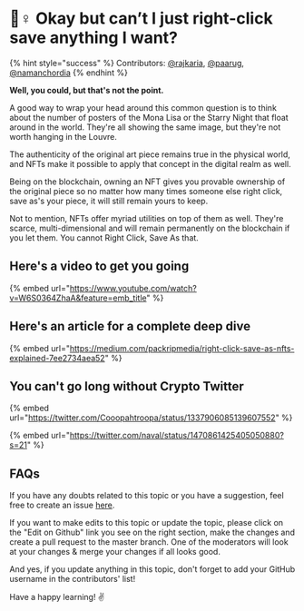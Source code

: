 # 🤷♀ Okay but can’t I just right-click save anything I want?

{% hint style="success" %}
Contributors: [@rajkaria](https://github.com/rajkaria), [@paarug](https://github.com/paarug), [@namanchordia](https://github.com/namanchordia)
{% endhint %}

**Well, you could, but that's not the point.**

A good way to wrap your head around this common question is to think about the number of posters of the Mona Lisa or the Starry Night that float around in the world. They're all showing the same image, but they're not worth hanging in the Louvre.

The authenticity of the original art piece remains true in the physical world, and NFTs make it possible to apply that concept in the digital realm as well.

Being on the blockchain, owning an NFT gives you provable ownership of the original piece so no matter how many times someone else right click, save as's your piece, it will still remain yours to keep.

Not to mention, NFTs offer myriad utilities on top of them as well. They're scarce, multi-dimensional and will remain permanently on the blockchain if you let them. You cannot Right Click, Save As that.

## Here's a video to get you going

{% embed url="https://www.youtube.com/watch?v=W6S0364ZhaA&feature=emb_title" %}

## Here's an article for a complete deep dive

{% embed url="https://medium.com/packripmedia/right-click-save-as-nfts-explained-7ee2734aea52" %}

## You can't go long without Crypto Twitter

{% embed url="https://twitter.com/Cooopahtroopa/status/1337906085139607552" %}

{% embed url="https://twitter.com/naval/status/1470861425405050880?s=21" %}

## FAQs

If you have any doubts related to this topic or you have a suggestion, feel free to create an issue [here](https://github.com/SuperteamDAO/ground-zero/issues).

If you want to make edits to this topic or update the topic, please click on the "Edit on Github" link you see on the right section, make the changes and create a pull request to the master branch. One of the moderators will look at your changes & merge your changes if all looks good.

And yes, if you update anything in this topic, don't forget to add your GitHub username in the contributors' list!

Have a happy learning! ✌️
